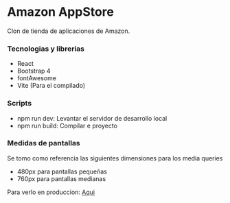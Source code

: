 <h1>Amazon AppStore</h1>
<p>Clon de tienda de aplicaciones de Amazon.</p>
<h3>Tecnologias y librerias</h3>
<ul>
    <li>React</li>
    <li>Bootstrap 4</li>
    <li>fontAwesome</li>
    <li>Vite (Para el compilado)</li>
</ul>
<h3>Scripts</h3>
<ul>
    <li>npm run dev: Levantar el servidor de desarrollo local</li>
    <li>npm run build: Compilar e proyecto</li>
</ul>
<h3>Medidas de pantallas</h3>
<p>Se tomo como referencia las siguientes dimensiones para los media queries</p>
<ul>
    <li>480px para pantallas pequeñas</li>
    <li>760px para pantallas medianas</li>
</ul>
<p>Para verlo en produccion: <a href="https://appstore-nine.vercel.app/">Aqui</a></p>